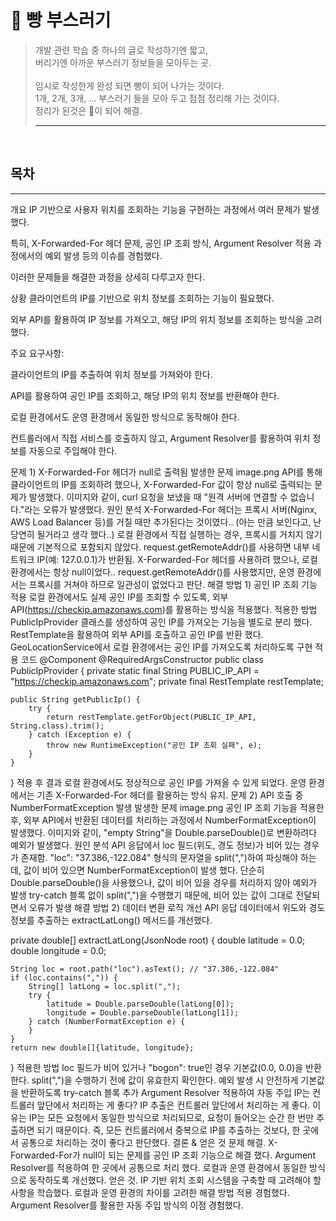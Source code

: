 # 🍞 빵 부스러기
>개발 관련 학습 중 하나의 글로 작성하기엔 짧고, <br/>
>버리기엔 아까운 부스러기 정보들을 모아두는 곳. <br/> <br/>
>임시로 작성한게 완성 되면 빵이 되어 나가는 것이다. <br/> 
>1개, 2개, 3개, ... 부스러기 들을 모아 두고 점점 정리해 가는 것이다. <br/>
>정리가 된것은 🍞이 되어 해결.
> ***



<br/>

## 목차


---

개요
IP 기반으로 사용자 위치를 조회하는 기능을 구현하는 과정에서 여러 문제가 발생했다.

특히, X-Forwarded-For 헤더 문제, 공인 IP 조회 방식, Argument Resolver 적용 과정에서의 예외 발생 등의 이슈를 경험했다.

이러한 문제들을 해결한 과정을 상세히 다루고자 한다.

상황
클라이언트의 IP를 기반으로 위치 정보를 조회하는 기능이 필요했다.

외부 API를 활용하여 IP 정보를 가져오고, 해당 IP의 위치 정보를 조회하는 방식을 고려했다.

주요 요구사항:

클라이언트의 IP를 추출하여 위치 정보를 가져와야 한다.

API를 활용하여 공인 IP를 조회하고, 해당 IP의 위치 정보를 반환해야 한다.

로컬 환경에서도 운영 환경에서 동일한 방식으로 동작해야 한다.

컨트롤러에서 직접 서비스를 호출하지 않고, Argument Resolver를 활용하여 위치 정보를 자동으로 주입해야 한다.

문제 1) X-Forwarded-For 헤더가 null로 출력됨
발생한 문제
image.png
API를 통해 클라이언트의 IP를 조회하려 했으나, X-Forwarded-For 값이 항상 null로 출력되는 문제가 발생했다.
이미지와 같이, curl 요청을 보냈을 때 "원격 서버에 연결할 수 없습니다."라는 오류가 발생했다.
원인 분석
X-Forwarded-For 헤더는 프록시 서버(Nginx, AWS Load Balancer 등)를 거칠 때만 추가된다는 것이였다.. (아는 만큼 보인다고, 난 당연히 될거라고 생각 했다..)
로컬 환경에서 직접 실행하는 경우, 프록시를 거치지 않기 때문에 기본적으로 포함되지 않았다.
request.getRemoteAddr()를 사용하면 내부 네트워크 IP(예: 127.0.0.1)가 반환됨.
X-Forwarded-For 헤더를 사용하려 했으나, 로컬 환경에서는 항상 null이었다..
request.getRemoteAddr()를 사용했지만, 운영 환경에서는 프록시를 거쳐야 하므로 일관성이 없었다고 판단.
해결 방법 1) 공인 IP 조회 기능 적용
로컬 환경에서도 실제 공인 IP를 조회할 수 있도록, 외부 API(https://checkip.amazonaws.com)를 활용하는 방식을 적용했다.
적용한 방법
PublicIpProvider 클래스를 생성하여 공인 IP를 가져오는 기능을 별도로 분리 했다.
RestTemplate을 활용하여 외부 API를 호출하고 공인 IP를 반환 했다.
GeoLocationService에서 로컬 환경에서는 공인 IP를 가져오도록 처리하도록 구현
적용 코드
@Component
@RequiredArgsConstructor
public class PublicIpProvider {
    private static final String PUBLIC_IP_API = "https://checkip.amazonaws.com";
    private final RestTemplate restTemplate;

    public String getPublicIp() {
        try {
            return restTemplate.getForObject(PUBLIC_IP_API, String.class).trim();
        } catch (Exception e) {
            throw new RuntimeException("공인 IP 조회 실패", e);
        }
    }
}
적용 후 결과
로컬 환경에서도 정상적으로 공인 IP를 가져올 수 있게 되었다.
운영 환경에서는 기존 X-Forwarded-For 헤더를 활용하는 방식 유지.
문제 2) API 호출 중 NumberFormatException 발생
발생한 문제
image.png
공인 IP 조회 기능을 적용한 후, 외부 API에서 반환된 데이터를 처리하는 과정에서 NumberFormatException이 발생했다.
이미지와 같이, "empty String"을 Double.parseDouble()로 변환하려다 예외가 발생했다.
원인 분석
API 응답에서 loc 필드(위도, 경도 정보)가 비어 있는 경우가 존재함.
"loc": "37.386,-122.084" 형식의 문자열을 split(",")하여 파싱해야 하는데, 값이 비어 있으면 NumberFormatException이 발생 했다.
단순히 Double.parseDouble()을 사용했으나, 값이 비어 있을 경우를 처리하지 않아 예외가 발생
try-catch 블록 없이 split(",")을 수행했기 때문에, 비어 있는 값이 그대로 전달되면서 오류가 발생
해결 방법 2) 데이터 변환 로직 개선
API 응답 데이터에서 위도와 경도 정보를 추출하는 extractLatLong() 메서드를 개선했다.

private double[] extractLatLong(JsonNode root) {
    double latitude = 0.0;
    double longitude = 0.0;

    String loc = root.path("loc").asText(); // "37.386,-122.084"
    if (loc.contains(",")) {
        String[] latLong = loc.split(",");
        try {
            latitude = Double.parseDouble(latLong[0]);
            longitude = Double.parseDouble(latLong[1]);
        } catch (NumberFormatException e) {
        }
    }
    return new double[]{latitude, longitude};
}
적용한 방법
loc 필드가 비어 있거나 "bogon": true인 경우 기본값(0.0, 0.0)을 반환한다.
split(",")을 수행하기 전에 값이 유효한지 확인한다.
예외 발생 시 안전하게 기본값을 반환하도록 try-catch 블록 추가
Argument Resolver 적용하여 자동 주입
IP는 컨트롤러 앞단에서 처리하는 게 좋다?
IP 추출은 컨트롤러 앞단에서 처리하는 게 좋다.
이유는 IP는 모든 요청에서 동일한 방식으로 처리되므로, 요청이 들어오는 순간 한 번만 추출하면 되기 때문이다.
즉, 모든 컨트롤러에서 중복으로 IP를 추출하는 것보다, 한 곳에서 공통으로 처리하는 것이 좋다고 판단했다.
결론 & 얻은 것
문제 해결.
X-Forwarded-For가 null이 되는 문제를 공인 IP 조회 기능으로 해결 했다.
Argument Resolver를 적용하여 한 곳에서 공통으로 처리 했다.
로컬과 운영 환경에서 동일한 방식으로 동작하도록 개선했다.
얻은 것.
IP 기반 위치 조회 시스템을 구축할 때 고려해야 할 사항을 학습했다.
로컬과 운영 환경의 차이를 고려한 해결 방법 적용 경험했다.
Argument Resolver를 활용한 자동 주입 방식의 이점 경험했다.
